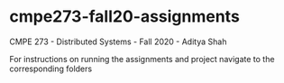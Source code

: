 # cmpe273-fall20-assignments
CMPE 273 - Distributed Systems - Fall 2020 - Aditya Shah

For instructions on running the assignments and project navigate to the corresponding folders
